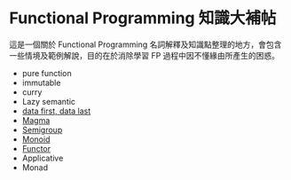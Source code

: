 # Functional Programming 知識大補帖

這是一個關於 Functional Programming 名詞解釋及知識點整理的地方，會包含一些情境及範例解說，目的在於消除學習 FP 過程中因不懂緣由所產生的困惑。

- pure function
- immutable
- curry
- Lazy semantic
- [data first, data last](./data_first_and_data_last.md)
- [Magma](./Magma.md)
- [Semigroup](./Semigroup.md)
- [Monoid](./Monoid.md)
- [Functor](./Functor.md)
- Applicative
- Monad
